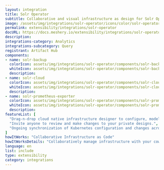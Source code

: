 ```yaml
---
layout: integration
title: Solr Operator
subtitle: Collaborative and visual infrastructure as design for Solr Operator
image: /assets/img/integrations/solr-operator/icons/color/solr-operator-color.svg
permalink: extensibility/integrations/solr-operator
docURL: https://docs.meshery.io/extensibility/integrations/solr-operator
description: 
integrations-category: Analytics
integrations-subcategory: Query
registrant: Artifact Hub
components: 
- name: solr-backup
  colorIcon: assets/img/integrations/solr-operator/components/solr-backup/icons/color/solr-backup-color.svg
  whiteIcon: assets/img/integrations/solr-operator/components/solr-backup/icons/white/solr-backup-white.svg
  description: 
- name: solr-cloud
  colorIcon: assets/img/integrations/solr-operator/components/solr-cloud/icons/color/solr-cloud-color.svg
  whiteIcon: assets/img/integrations/solr-operator/components/solr-cloud/icons/white/solr-cloud-white.svg
  description: 
- name: solr-prometheus-exporter
  colorIcon: assets/img/integrations/solr-operator/components/solr-prometheus-exporter/icons/color/solr-prometheus-exporter-color.svg
  whiteIcon: assets/img/integrations/solr-operator/components/solr-prometheus-exporter/icons/white/solr-prometheus-exporter-white.svg
  description: 
featureList: [
  "Drag-n-drop cloud native infrastructure designer to configure, model, and deploy your workloads.",
  "Invite anyone to review and make changes to your private designs.",
  "Ongoing synchronization of Kubernetes configuration and changes across any number of clusters."
]
howItWorks: "Collaborative Infrastructure as Code"
howItWorksDetails: "Collaboratively manage infrastructure with your coworkers synchronously sharing the same designs."
language: en
list: include
type: extensibility
category: integrations
---
```

